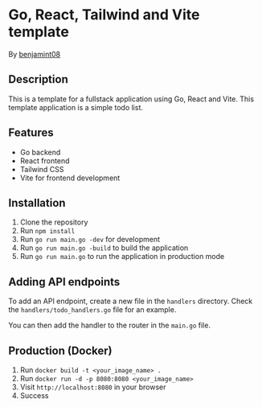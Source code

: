 # Go, React, Tailwind and Vite template

By [benjamint08](https://github.com/benjamint08)

## Description

This is a template for a fullstack application using Go, React and Vite. This template application is a simple todo list.

## Features

- Go backend
- React frontend
- Tailwind CSS
- Vite for frontend development

## Installation

1. Clone the repository
2. Run `npm install`
3. Run `go run main.go -dev` for development
4. Run `go run main.go -build` to build the application
5. Run `go run main.go` to run the application in production mode

## Adding API endpoints

To add an API endpoint, create a new file in the `handlers` directory. Check the `handlers/todo_handlers.go` file for an example.

You can then add the handler to the router in the `main.go` file.

## Production (Docker)

1. Run `docker build -t <your_image_name> .`
2. Run `docker run -d -p 8080:8080 <your_image_name>`
3. Visit `http://localhost:8080` in your browser
4. Success
